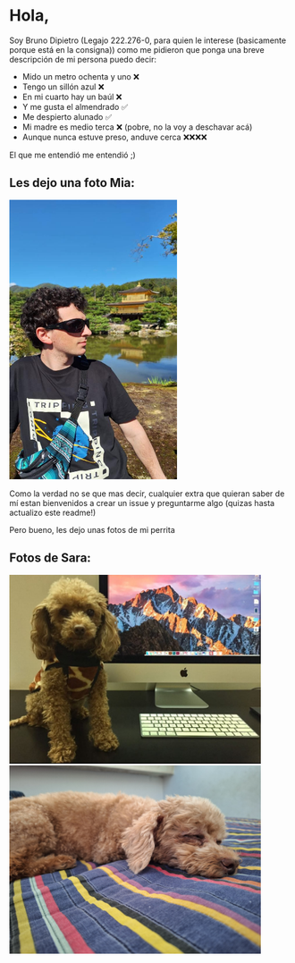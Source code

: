 # Hola,
Soy Bruno Dipietro (Legajo 222.276-0, para quien le interese (basicamente porque está en la consigna)) como me pidieron que ponga una breve descripción de mi persona puedo decir:

- Mido un metro ochenta y uno ❌
- Tengo un sillón azul ❌
- En mi cuarto hay un baúl ❌
- Y me gusta el almendrado ✅
- Me despierto alunado ✅
- Mi madre es medio terca ❌ (pobre, no la voy a deschavar acá)
- Aunque nunca estuve preso, anduve cerca ❌❌❌❌

El que me entendió me entendió ;)

## Les dejo una foto Mia:
<img src="fotoyop.jpeg" width="300" height="500"/>

Como la verdad no se que mas decir, cualquier extra que quieran saber de mí estan bienvenidos a crear un issue y preguntarme algo (quizas hasta actualizo este readme!)

Pero bueno, les dejo unas fotos de mi perrita 

## Fotos de Sara:
<img src="sara1.jpeg" width="450"/> <img src="sara2.jpeg" width="450"/> 
